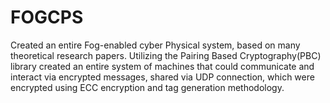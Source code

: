 # FOGCPS
Created an entire Fog-enabled cyber Physical system, based on many theoretical research papers. Utilizing the Pairing Based Cryptography(PBC) library created an entire system of machines that could communicate and interact via encrypted messages, shared via UDP connection, which were encrypted using ECC encryption and tag generation methodology.

